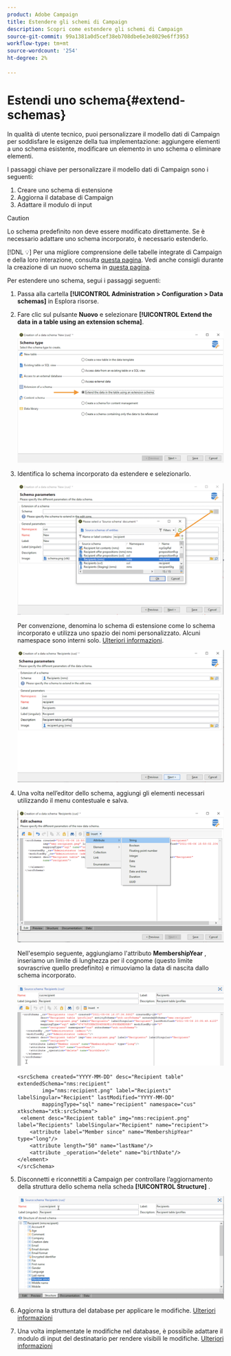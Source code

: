 ```yaml
---
product: Adobe Campaign
title: Estendere gli schemi di Campaign
description: Scopri come estendere gli schemi di Campaign
source-git-commit: 99a1381a0d5cef38eb708dbe6e3e8029e6ff3953
workflow-type: tm+mt
source-wordcount: '254'
ht-degree: 2%

---
```


# Estendi uno schema{#extend-schemas}

In qualità di utente tecnico, puoi personalizzare il modello dati di Campaign per soddisfare le esigenze della tua implementazione: aggiungere elementi a uno schema esistente, modificare un elemento in uno schema o eliminare elementi.

I passaggi chiave per personalizzare il modello dati di Campaign sono i seguenti:

1. Creare uno schema di estensione
1. Aggiorna il database di Campaign
1. Adattare il modulo di input

>[!CAUTION]
>Lo schema predefinito non deve essere modificato direttamente. Se è necessario adattare uno schema incorporato, è necessario estenderlo.

[!DNL :bulb:] Per una migliore comprensione delle tabelle integrate di Campaign e della loro interazione, consulta  [questa pagina](datamodel.md). Vedi anche consigli durante la creazione di un nuovo schema in [questa pagina](create-schema.md).

Per estendere uno schema, segui i passaggi seguenti:

1. Passa alla cartella **[!UICONTROL Administration > Configuration > Data schemas]** in Esplora risorse.
1. Fare clic sul pulsante **Nuovo** e selezionare **[!UICONTROL Extend the data in a table using an extension schema]**.

   ![](assets/extend-schema-option.png)

1. Identifica lo schema incorporato da estendere e selezionarlo.

   ![](assets/extend-schema-select.png)

   Per convenzione, denomina lo schema di estensione come lo schema incorporato e utilizza uno spazio dei nomi personalizzato.  Alcuni namespace sono interni solo. [Ulteriori informazioni](schemas.md#reserved-namespaces).

   ![](assets/extend-schema-validate.png)

1. Una volta nell’editor dello schema, aggiungi gli elementi necessari utilizzando il menu contestuale e salva.

   ![](assets/extend-schema-edit.png)

   Nell&#39;esempio seguente, aggiungiamo l&#39;attributo **MembershipYear** , inseriamo un limite di lunghezza per il cognome (questo limite sovrascrive quello predefinito) e rimuoviamo la data di nascita dallo schema incorporato.

   ![](assets/extend-schema-sample.png)

   ```
   <srcSchema created="YYYY-MM-DD" desc="Recipient table" extendedSchema="nms:recipient"
           img="nms:recipient.png" label="Recipients" labelSingular="Recipient" lastModified="YYYY-MM-DD"
           mappingType="sql" name="recipient" namespace="cus" xtkschema="xtk:srcSchema">
    <element desc="Recipient table" img="nms:recipient.png" label="Recipients" labelSingular="Recipient" name="recipient">
       <attribute label="Member since" name="MembershipYear" type="long"/>
       <attribute length="50" name="lastName"/>
       <attribute _operation="delete" name="birthDate"/>
   </element>
   </srcSchema>
   ```

1. Disconnetti e riconnettiti a Campaign per controllare l’aggiornamento della struttura dello schema nella scheda **[!UICONTROL Structure]** .

   ![](assets/extend-schema-structure.png)

1. Aggiorna la struttura del database per applicare le modifiche. [Ulteriori informazioni](update-database-structure.md)

1. Una volta implementate le modifiche nel database, è possibile adattare il modulo di input del destinatario per rendere visibili le modifiche. [Ulteriori informazioni](forms.md)
